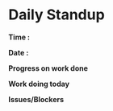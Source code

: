 # Daily Standup 

**Time :**

**Date :**

**Progress on work done**



**Work doing today**



**Issues/Blockers**




